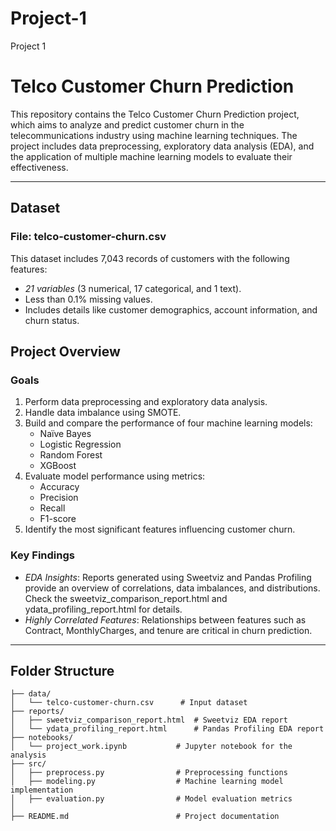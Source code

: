 # Project-1
Project 1

# Telco Customer Churn Prediction

This repository contains the Telco Customer Churn Prediction project, which aims to analyze and predict customer churn in the telecommunications industry using machine learning techniques. The project includes data preprocessing, exploratory data analysis (EDA), and the application of multiple machine learning models to evaluate their effectiveness.

---

## Dataset

### File: telco-customer-churn.csv
This dataset includes 7,043 records of customers with the following features:
- *21 variables* (3 numerical, 17 categorical, and 1 text).
- Less than 0.1% missing values.
- Includes details like customer demographics, account information, and churn status.



## Project Overview

### Goals
1. Perform data preprocessing and exploratory data analysis.
2. Handle data imbalance using SMOTE.
3. Build and compare the performance of four machine learning models:
   - Naïve Bayes
   - Logistic Regression
   - Random Forest
   - XGBoost
4. Evaluate model performance using metrics:
   - Accuracy
   - Precision
   - Recall
   - F1-score
5. Identify the most significant features influencing customer churn.

### Key Findings
- *EDA Insights*: Reports generated using Sweetviz and Pandas Profiling provide an overview of correlations, data imbalances, and distributions. Check the sweetviz_comparison_report.html and ydata_profiling_report.html for details.
- *Highly Correlated Features*: Relationships between features such as Contract, MonthlyCharges, and tenure are critical in churn prediction.

---

## Folder Structure

```plaintext
├── data/
│   └── telco-customer-churn.csv      # Input dataset
├── reports/
│   ├── sweetviz_comparison_report.html  # Sweetviz EDA report
│   └── ydata_profiling_report.html      # Pandas Profiling EDA report
├── notebooks/
│   └── project_work.ipynb           # Jupyter notebook for the analysis
├── src/
│   ├── preprocess.py                # Preprocessing functions
│   ├── modeling.py                  # Machine learning model implementation
│   ├── evaluation.py                # Model evaluation metrics
│   
├── README.md                        # Project documentation